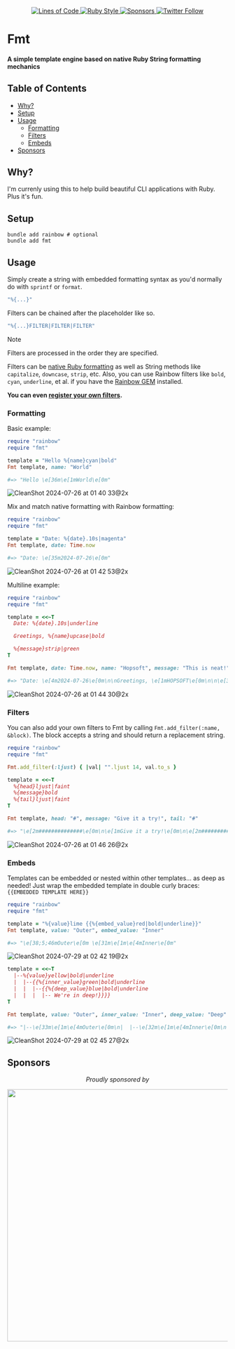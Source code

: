 <p align="center">
  <a href="http://blog.codinghorror.com/the-best-code-is-no-code-at-all/">
    <img alt="Lines of Code" src="https://img.shields.io/badge/loc-316-47d299.svg" />
  </a>
  <a href="https://github.com/testdouble/standard">
    <img alt="Ruby Style" src="https://img.shields.io/badge/style-standard-168AFE?logo=ruby&logoColor=FE1616" />
  </a>
  <a href="https://github.com/sponsors/hopsoft">
    <img alt="Sponsors" src="https://img.shields.io/github/sponsors/hopsoft?color=eb4aaa&logo=GitHub%20Sponsors" />
  </a>
  <a href="https://twitter.com/hopsoft">
    <img alt="Twitter Follow" src="https://img.shields.io/twitter/url?label=%40hopsoft&style=social&url=https%3A%2F%2Ftwitter.com%2Fhopsoft">
  </a>
</p>

# Fmt

#### A simple template engine based on native Ruby String formatting mechanics

<!-- Tocer[start]: Auto-generated, don't remove. -->

## Table of Contents

  - [Why?](#why)
  - [Setup](#setup)
  - [Usage](#usage)
    - [Formatting](#formatting)
    - [Filters](#filters)
    - [Embeds](#embeds)
  - [Sponsors](#sponsors)

<!-- Tocer[finish]: Auto-generated, don't remove. -->

## Why?

I'm currenly using this to help build beautiful CLI applications with Ruby. Plus it's fun.

## Setup

```
bundle add rainbow # optional
bundle add fmt
```

## Usage

Simply create a string with embedded formatting syntax as you'd normally do with `sprintf` or `format`.

```ruby
"%{...}"
```

Filters can be chained after the placeholder like so.

```ruby
"%{...}FILTER|FILTER|FILTER"
```

> [!NOTE]
> Filters are processed in the order they are specified.

Filters can be [native Ruby formatting](https://docs.ruby-lang.org/en/master/format_specifications_rdoc.html) as well as String methods like `capitalize`, `downcase`, `strip`, etc.
Also, you can use Rainbow filters like `bold`, `cyan`, `underline`, et al. if you have the [Rainbow GEM](https://github.com/ku1ik/rainbow) installed.

**You can even [register your own filters](#filters).**

### Formatting

Basic example:

```ruby
require "rainbow"
require "fmt"

template = "Hello %{name}cyan|bold"
Fmt template, name: "World"

#=> "Hello \e[36m\e[1mWorld\e[0m"
```

![CleanShot 2024-07-26 at 01 40 33@2x](https://github.com/user-attachments/assets/04ff90e6-254a-42d4-9169-586ac24b82f0)

Mix and match native formatting with Rainbow formatting:

```ruby
require "rainbow"
require "fmt"

template = "Date: %{date}.10s|magenta"
Fmt template, date: Time.now

#=> "Date: \e[35m2024-07-26\e[0m"
```

![CleanShot 2024-07-26 at 01 42 53@2x](https://github.com/user-attachments/assets/507913b0-826b-4526-9c79-27f766c904b3)

Multiline example:

```ruby
require "rainbow"
require "fmt"

template = <<~T
  Date: %{date}.10s|underline

  Greetings, %{name}upcase|bold

  %{message}strip|green
T

Fmt template, date: Time.now, name: "Hopsoft", message: "This is neat!"

#=> "Date: \e[4m2024-07-26\e[0m\n\nGreetings, \e[1mHOPSOFT\e[0m\n\n\e[32mThis is neat!\e[0m\n"
```

![CleanShot 2024-07-26 at 01 44 30@2x](https://github.com/user-attachments/assets/8926009c-7cf1-4140-9a2a-6ed718d50926)

### Filters

You can also add your own filters to Fmt by calling `Fmt.add_filter(:name, &block)`.
The block accepts a string and should return a replacement string.

```ruby
require "rainbow"
require "fmt"

Fmt.add_filter(:ljust) { |val| "".ljust 14, val.to_s }

template = <<~T
  %{head}ljust|faint
  %{message}bold
  %{tail}ljust|faint
T

Fmt template, head: "#", message: "Give it a try!", tail: "#"

#=> "\e[2m##############\e[0m\n\e[1mGive it a try!\e[0m\n\e[2m##############\e[0m\n"
```

![CleanShot 2024-07-26 at 01 46 26@2x](https://github.com/user-attachments/assets/bd1d67c6-1182-428b-be05-756f3d330f67)

### Embeds

Templates can be embedded or nested within other templates... as deep as needed!
Just wrap the embedded template in double curly braces: `{{EMBEDDED TEMPLATE HERE}}`

```ruby
require "rainbow"
require "fmt"

template = "%{value}lime {{%{embed_value}red|bold|underline}}"
Fmt template, value: "Outer", embed_value: "Inner"

#=> "\e[38;5;46mOuter\e[0m \e[31m\e[1m\e[4mInner\e[0m"
```

![CleanShot 2024-07-29 at 02 42 19@2x](https://github.com/user-attachments/assets/f67dd215-b848-4a23-bd73-72822cb7d970)

```ruby
template = <<~T
  |--%{value}yellow|bold|underline
  |  |--{{%{inner_value}green|bold|underline
  |  |  |--{{%{deep_value}blue|bold|underline
  |  |  |  |-- We're in deep!}}}}
T

Fmt template, value: "Outer", inner_value: "Inner", deep_value: "Deep"

#=> "|--\e[33m\e[1m\e[4mOuter\e[0m\n|  |--\e[32m\e[1m\e[4mInner\e[0m\n|  |  |--\e[34m\e[1m\e[4mDeep\e[0m\n|  |  |  |-- We're in deep!\n"
```

![CleanShot 2024-07-29 at 02 45 27@2x](https://github.com/user-attachments/assets/1b933bf4-a62d-4913-b817-d6c69b0e7028)

## Sponsors

<p align="center">
  <em>Proudly sponsored by</em>
</p>
<p align="center">
  <a href="https://www.clickfunnels.com?utm_source=hopsoft&utm_medium=open-source&utm_campaign=fmt">
    <img src="https://images.clickfunnel.com/uploads/digital_asset/file/176632/clickfunnels-dark-logo.svg" width="575" />
  </a>
</p>
